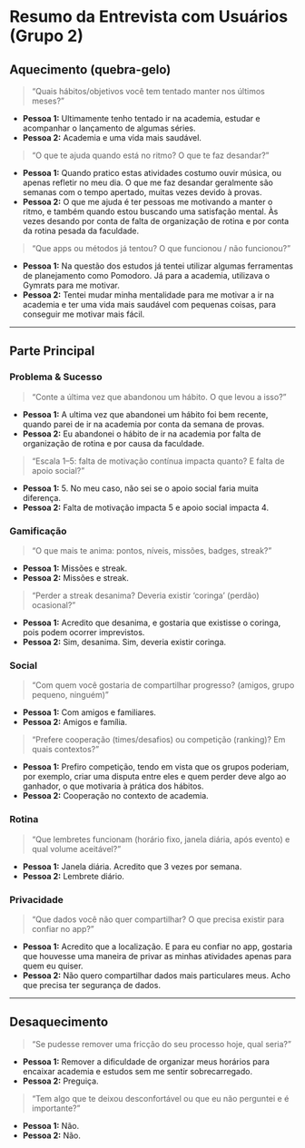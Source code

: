 # Resumo da Entrevista com Usuários (Grupo 2)

## Aquecimento (quebra-gelo)

> “Quais hábitos/objetivos você tem tentado manter nos últimos meses?”

* **Pessoa 1:** Ultimamente tenho tentado ir na academia, estudar e acompanhar o lançamento de algumas séries.
* **Pessoa 2:** Academia e uma vida mais saudável.

> “O que te ajuda quando está no ritmo? O que te faz desandar?”

* **Pessoa 1:** Quando pratico estas atividades costumo ouvir música, ou apenas refletir no meu dia. O que me faz desandar geralmente são semanas com o tempo apertado, muitas vezes devido à provas.
* **Pessoa 2:** O que me ajuda é ter pessoas me motivando a manter o ritmo, e também quando estou buscando uma satisfação mental. Às vezes desando por conta de falta de organização de rotina e por conta da rotina pesada da faculdade.

> “Que apps ou métodos já tentou? O que funcionou / não funcionou?”

* **Pessoa 1:** Na questão dos estudos já tentei utilizar algumas ferramentas de planejamento como Pomodoro. Já para a academia, utilizava o Gymrats para me motivar.
* **Pessoa 2:** Tentei mudar minha mentalidade para me motivar a ir na academia e ter uma vida mais saudável com pequenas coisas, para conseguir me motivar mais fácil.

---

## Parte Principal

### Problema & Sucesso

> “Conte a última vez que abandonou um hábito. O que levou a isso?”

* **Pessoa 1:** A ultima vez que abandonei um hábito foi bem recente, quando parei de ir na academia por conta da semana de provas.
* **Pessoa 2:** Eu abandonei o hábito de ir na academia por falta de organização de rotina e por causa da faculdade.

> “Escala 1–5: falta de motivação contínua impacta quanto? E falta de apoio social?”

* **Pessoa 1:** 5. No meu caso, não sei se o apoio social faria muita diferença.
* **Pessoa 2:** Falta de motivação impacta 5 e apoio social impacta 4.

### Gamificação

> “O que mais te anima: pontos, níveis, missões, badges, streak?”

* **Pessoa 1:** Missões e streak.
* **Pessoa 2:** Missões e streak.

> “Perder a streak desanima? Deveria existir ‘coringa’ (perdão) ocasional?”

* **Pessoa 1:** Acredito que desanima, e gostaria que existisse o coringa, pois podem ocorrer imprevistos.
* **Pessoa 2:** Sim, desanima. Sim, deveria existir coringa.

### Social

> “Com quem você gostaria de compartilhar progresso? (amigos, grupo pequeno, ninguém)”

* **Pessoa 1:** Com amigos e familiares.
* **Pessoa 2:** Amigos e família.

> “Prefere cooperação (times/desafios) ou competição (ranking)? Em quais contextos?”

* **Pessoa 1:** Prefiro competição, tendo em vista que os grupos poderiam, por exemplo, criar uma disputa entre eles e quem perder deve algo ao ganhador, o que motivaria à prática dos hábitos.
* **Pessoa 2:** Cooperação no contexto de academia.

### Rotina

> “Que lembretes funcionam (horário fixo, janela diária, após evento) e qual volume aceitável?”

* **Pessoa 1:** Janela diária. Acredito que 3 vezes por semana.
* **Pessoa 2:** Lembrete diário.

### Privacidade

> “Que dados você não quer compartilhar? O que precisa existir para confiar no app?”

* **Pessoa 1:** Acredito que a localização. E para eu confiar no app, gostaria que houvesse uma maneira de privar as minhas atividades apenas para quem eu quiser.
* **Pessoa 2:** Não quero compartilhar dados mais particulares meus. Acho que precisa ter segurança de dados.

---

## Desaquecimento

> “Se pudesse remover uma fricção do seu processo hoje, qual seria?”

* **Pessoa 1:** Remover a dificuldade de organizar meus horários para encaixar academia e estudos sem me sentir sobrecarregado.
* **Pessoa 2:** Preguiça.

> “Tem algo que te deixou desconfortável ou que eu não perguntei e é importante?”

* **Pessoa 1:** Não.
* **Pessoa 2:** Não.
